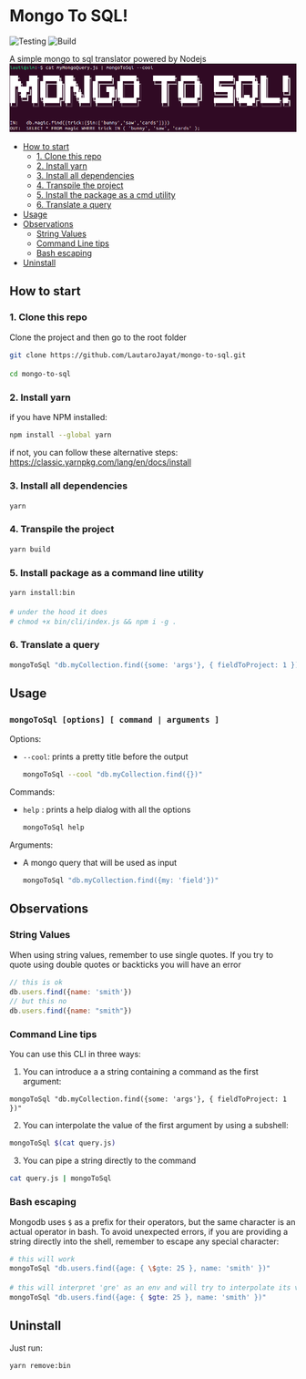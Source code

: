 # Mongo To SQL!

![Testing](https://github.com/lautarojayat/mongo-to-sql/actions/workflows/test.yaml/badge.svg)
![Build](https://github.com/lautarojayat/mongo-to-sql/actions/workflows/build.yaml/badge.svg)



A simple mongo to sql translator powered by Nodejs
![header](assets/header.png)



* [How to start](#how-to-start)
    * [1. Clone this repo](#1-clone-this-repo)
    * [2. Install yarn](#2-install-yarn)
    * [3. Install all dependencies](#3-install-all-dependencies)
    * [4. Transpile the project](#4-transpile-the-project)
    * [5. Install the package as a cmd utility](#5-install-the-package-as-a-cmd-utility)
    * [6. Translate a query](#6-translate-a-query)
* [Usage](#usage)
* [Observations](#observations)
    * [String Values](#string-values)
    * [Command Line tips](#command-line-tips)
    * [Bash escaping](#bash-escaping)
* [Uninstall](#uninstall)

## How to start

### 1. Clone this repo
Clone the project and then go to the root folder
```bash
git clone https://github.com/LautaroJayat/mongo-to-sql.git

cd mongo-to-sql
```

### 2. Install yarn 
if you have NPM installed:
```bash
npm install --global yarn
```

if not, you can follow these alternative steps:
https://classic.yarnpkg.com/lang/en/docs/install

### 3. Install all dependencies
```bash
yarn
```

### 4. Transpile the project

```bash
yarn build
```

### 5. Install package as a command line utility
```bash
yarn install:bin

# under the hood it does
# chmod +x bin/cli/index.js && npm i -g .
```

### 6. Translate a query

```bash
mongoToSql "db.myCollection.find({some: 'args'}, { fieldToProject: 1 })"
```
## Usage

### `mongoToSql [options] [ command | arguments ] `

Options: 
* `--cool`: prints a pretty title before the output
    ```bash
    mongoToSql --cool "db.myCollection.find({})"
    ```

Commands:
* `help` : prints a help dialog with all the options
    ```bash
    mongoToSql help
    ```

Arguments:
* A mongo query that will be used as input
    ```bash
    mongoToSql "db.myCollection.find({my: 'field'})"
    ```




## Observations

### String Values
When using string values, remember to use single quotes. If you try to quote using double quotes or backticks you will have an error
```js
// this is ok
db.users.find({name: 'smith'})
// but this no
db.users.find({name: "smith"})
```

### Command Line tips
You can use this CLI in three ways:

1. You can introduce a a string containing a command as the first argument:

```1.ash
mongoToSql "db.myCollection.find({some: 'args'}, { fieldToProject: 1 })"
```

2. You can interpolate the value of the first argument by using a subshell:

```bash
mongoToSql $(cat query.js)
```

3. You can pipe a string directly to the command
```bash
cat query.js | mongoToSql
```

### Bash escaping
Mongodb uses `$` as a prefix for their operators, but the same character is an actual operator in bash.
To avoid unexpected errors, if you are providing a string directly into the shell, remember to escape any special character:
```bash
# this will work
mongoToSql "db.users.find({age: { \$gte: 25 }, name: 'smith' })"

# this will interpret 'gre' as an env and will try to interpolate its value
mongoToSql "db.users.find({age: { $gte: 25 }, name: 'smith' })"
```

## Uninstall
Just run:
```bash
yarn remove:bin
```